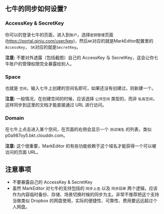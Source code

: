 ## 七牛的同步如何设置?

### AccessKey & SecretKey
你可以的登录七牛的页面，进入到`账户`，选择`密钥管理`页面 (https://portal.qiniu.com/user/key)，然后`AK`对应的就是MarkEditor配置里的`AccessKey`， `SK`对应的就是`SecretKey`。

**注意:** 不要对外透露（包括截图）自己的 AccessKey 与 SecretKey，这会让你七牛账户的管理权限完全暴露给别人。

### Space
也就是 `空间`，输入七牛上创建的空间名即可，如果还没有创建过，则新建一个。

**注意:** 一般情况，在创建空间的时候，应该选择 `公共空间` 类型的，而非 `私有空间`，这样同步到这里的文档才能直接通过 URL 进行访问。

### Domain
在七牛上点击进入某个空间，在页面的右侧会显示一个 `测试域名` 的列表，类似 p0a987oy5.bkt.clouddn.com。

**注意:** 这个很重要，MarkEditor 的有些功能依赖于这个域名才能获得一个可以被访问的页面 URL。

## 注意事项
- 不要暴露自己的 AccessKey & SecretKey
- 虽然 MarkEditor 对七牛的支持包括的 `同步上去` 以及 `同步回来` 两个逻辑，应该作为内容临时备份、存储、场景切换时候的同步为主。非常不推荐把这个支持当做类似 Dropbox 的网盘使用，实际的便捷性、可靠性、费用要远远超过个人网盘。